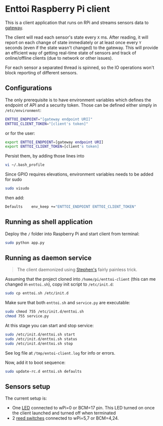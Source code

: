 # Enttoi Raspberry Pi client

This is a client application that runs on RPi and streams sensors data to [gateway](https://github.com/Enttoi/enttoi-gateway).

The client will read each sensor's state every `X` ms. After reading, it will report on each change of state immediately or at least once every `Y` seconds (even if the state wasn't changed) to the gateway. This will provide an efficient way of getting real-time state of sensors and track of online/offline clients (due to network or other issues). 

For each sensor a separated thread is spinned, so the IO operations won't block reporting of different sensors.

## Configurations

The only prerequisite is to have environment variables which defines the endpoint of API and a security token. Those can be defined either simply in `/etc/environment`:
```bash
ENTTOI_ENDPOINT="[gateway endpoint URI]"
ENTTOI_CLIENT_TOKEN="[client's token]"
```

 or for the user:
```bash
export ENTTOI_ENDPOINT=[gateway endpoint URI]
export ENTTOI_CLIENT_TOKEN=[client's token]
```

Persist them, by adding those lines into
```bash
vi ~/.bash_profile
```

Since GPIO requires elevations, environment variables needs to be added for sudo 
```bash
sudo visudo
```
then add:
```bash
Defaults	env_keep +="ENTTOI_ENDPOINT ENTTOI_CLIENT_TOKEN"
```

## Running as shell application

Deploy the `/` folder into Raspberry Pi and start client from terminal:
```bash
sudo python app.py
```

## Running as daemon service

>The client daemonized using [Stephen's](http://blog.scphillips.com/posts/2013/07/getting-a-python-script-to-run-in-the-background-as-a-service-on-boot/) fairly painless trick. 

Assuming that the project cloned into `/home/pi/enttoi-client` (this can me changed in `enttoi.sh`), copy init script to `/etc/init.d`:

```bash
sudo cp enttoi.sh /etc/init.d
```

Make sure that both `enttoi.sh` and `service.py` are executable:

```bash
sudo chmod 755 /etc/init.d/enttoi.sh
chmod 755 service.py
```

At this stage you can start and stop service:
```bash
sudo /etc/init.d/enttoi.sh start
sudo /etc/init.d/enttoi.sh status
sudo /etc/init.d/enttoi.sh stop
```

See log file at `/tmp/entoi-client.log` for info or errors.

Now, add it to boot sequence:
```bash
sudo update-rc.d enttoi.sh defaults
```

## Sensors setup

The current setup is:
* One [LED](http://www.aliexpress.com/item//32377761083.html) connected to wPi=0 or BCM=17 pin. This LED turned on once the client launched and turned off when terminated
* 2 [reed switches](http://www.aliexpress.com/item//32424305003.html) connected to wPi=5,7 or BCM=4,24. 
